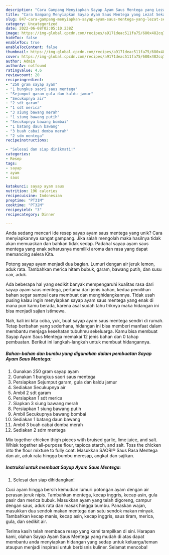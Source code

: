 ```yaml
---
description: "Cara Gampang Menyiapkan Sayap Ayam Saus Mentega yang Lezat Sekali"
title: "Cara Gampang Menyiapkan Sayap Ayam Saus Mentega yang Lezat Sekali"
slug: 847-cara-gampang-menyiapkan-sayap-ayam-saus-mentega-yang-lezat-sekali
category: Uncategorized
date: 2022-06-08T02:05:10.238Z
image: https://img-global.cpcdn.com/recipes/a9171deac511fa75/680x482cq70/sayap-ayam-saus-mentega-foto-resep-utama.jpg
hideToc: false
enableToc: true
enableTocContent: false
thumbnail: https://img-global.cpcdn.com/recipes/a9171deac511fa75/680x482cq70/sayap-ayam-saus-mentega-foto-resep-utama.jpg
cover: https://img-global.cpcdn.com/recipes/a9171deac511fa75/680x482cq70/sayap-ayam-saus-mentega-foto-resep-utama.jpg
author: Admin
authorAv: notfound
ratingvalue: 4.6
reviewcount: 20
recipeingredient:
- "250 gram sayap ayam"
- "1 bungkus saori saus mentega"
- "Sejumput garam gula dan kaldu jamur"
- "Secukupnya air"
- "2 sdt garam"
- "1 sdt merica"
- "3 siung bawang merah"
- "1 siung bawang putih"
- "Secukupnya bawang bombai"
- "1 batang daun bawang"
- "3 buah cabai domba merah"
- "2 sdm mentega"
recipeinstructions:

- "Selesai dan siap dinikmati!"
categories:
- Resep
tags:
- sayap
- ayam
- saus

katakunci: sayap ayam saus 
nutrition: 196 calories
recipecuisine: Indonesian
preptime: "PT31M"
cooktime: "PT32M"
recipeyield: "3"
recipecategory: Dinner

---
```





Anda sedang mencari ide resep sayap ayam saus mentega yang unik? Cara menyiapkannya sangat gampang. Jika salah mengolah maka hasilnya tidak akan memuaskan dan bahkan tidak sedap. Padahal sayap ayam saus mentega yang enak seharusnya memiliki aroma dan rasa yang dapat memancing selera Kita.





Potong sayap ayam menjadi dua bagian. Lumuri dengan air jeruk lemon, aduk rata. Tambahkan merica hitam bubuk, garam, bawang putih, dan susu cair, aduk.

Ada beberapa hal yang sedikit banyak mempengaruhi kualitas rasa dari sayap ayam saus mentega, pertama dari jenis bahan, kedua pemilihan bahan segar sampai cara membuat dan menghidangkannya. Tidak usah pusing kalau ingin menyiapkan sayap ayam saus mentega yang enak di mana pun kamu berada, karena asal sudah tahu triknya maka hidangan ini bisa menjadi sajian istimewa.






Nah, kali ini kita coba, yuk, buat sayap ayam saus mentega sendiri di rumah. Tetap berbahan yang sederhana, hidangan ini bisa memberi manfaat dalam membantu menjaga kesehatan tubuhmu sekeluarga. Kamu bisa membuat Sayap Ayam Saus Mentega memakai 12 jenis bahan dan 0 tahap pembuatan. Berikut ini langkah-langkah untuk membuat hidangannya.

<!--inarticleads1-->

##### Bahan-bahan dan bumbu yang digunakan dalam pembuatan Sayap Ayam Saus Mentega:

1. Gunakan 250 gram sayap ayam
1. Gunakan 1 bungkus saori saus mentega
1. Persiapkan Sejumput garam, gula dan kaldu jamur
1. Sediakan Secukupnya air
1. Ambil 2 sdt garam
1. Persiapkan 1 sdt merica
1. Siapkan 3 siung bawang merah
1. Persiapkan 1 siung bawang putih
1. Ambil Secukupnya bawang bombai
1. Sediakan 1 batang daun bawang
1. Ambil 3 buah cabai domba merah
1. Sediakan 2 sdm mentega


Mix together chicken thigh pieces with bruised garlic, lime juice, and salt. Whisk together all-purpose flour, tapioca starch, and salt. Toss the chicken into the flour mixture to fully coat. Masukkan SAORI® Saus Rasa Mentega dan air, aduk rata hingga bumbu meresap, angkat dan sajikan. 

<!--inarticleads2-->

##### Instruksi untuk membuat Sayap Ayam Saus Mentega:


1. Selesai dan siap dihidangkan!

Cuci ayam hingga bersih kemudian lumuri potongan ayam dengan air perasan jeruk nipis. Tambahkan mentega, kecap inggris, kecap asin, gula pasir dan merica bubuk. Masukkan ayam yang telah digoreng, campur dengan saus, aduk rata dan masak hingga bumbu. Panaskan wajan, masukkan dua sendok makan mentega dan satu sendok makan minyak. Tambahkan kecap manis, kecap asin, kecap inggris, saus tiram, merica, gula, dan sedikit air. 

Terima kasih telah membaca resep yang kami tampilkan di sini. Harapan kami, olahan Sayap Ayam Saus Mentega yang mudah di atas dapat membantu anda menyiapkan hidangan yang sedap untuk keluarga/teman ataupun menjadi inspirasi untuk berbisnis kuliner. Selamat mencoba!
